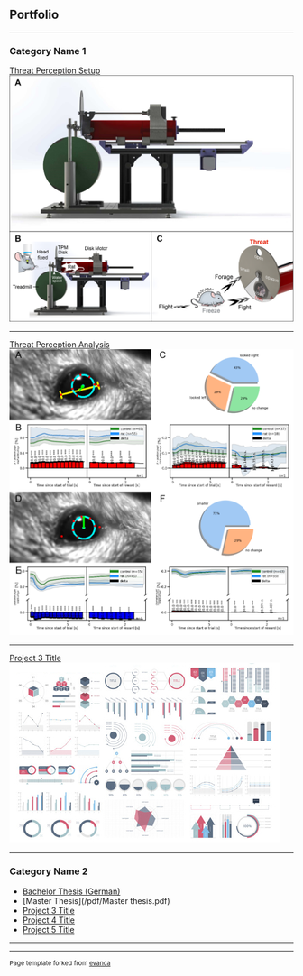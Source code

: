 ## Portfolio

---

### Category Name 1 

[Threat Perception Setup](https://github.com/Marti-Ritter/Threat-Perception-Setup)
<img src="images/Setup_Structure.png"/>

---
[Threat Perception Analysis](https://github.com/Marti-Ritter/Threat-Perception-Analysis)
<img src="images/Analysis_example.png"/>

---
[Project 3 Title](/pdf/sample_presentation.pdf)
<img src="images/dummy_thumbnail.jpg?raw=true"/>

---

### Category Name 2

- [Bachelor Thesis (German)](/pdf/Bachelorarbeit.pdf)
- [Master Thesis](/pdf/Master thesis.pdf)
- [Project 3 Title](http://example.com/)
- [Project 4 Title](http://example.com/)
- [Project 5 Title](http://example.com/)

---




---
<p style="font-size:11px">Page template forked from <a href="https://github.com/evanca/quick-portfolio">evanca</a></p>
<!-- Remove above link if you don't want to attibute -->
